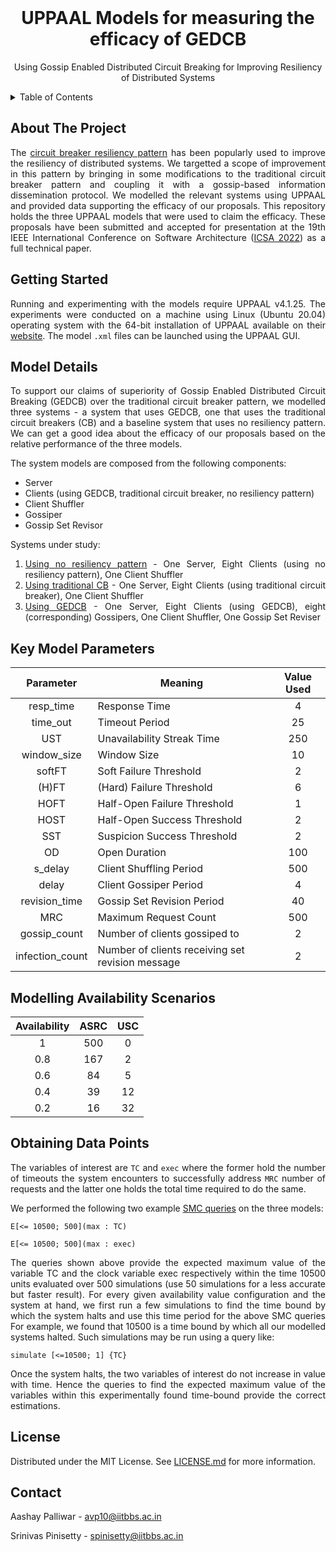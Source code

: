 <div id="top"></div>
<br />
<div align="center">

  <h1 align="center">UPPAAL Models for measuring the efficacy of GEDCB</h3>

  <p align="center">
    Using Gossip Enabled Distributed Circuit Breaking for Improving Resiliency of Distributed Systems
    <br />
  </p>
</div>

<!-- TABLE OF CONTENTS -->
<details>
  <summary>Table of Contents</summary>
  <ol>
    <li>
      <a href="#about-the-project">About The Project</a>
    </li>
    <li>
      <a href="#getting-started">Getting Started</a>
    </li>
    <li>
      <a href="#model-details">Model Details</a>
    </li>
    <li>
      <a href="#key-model-parameters">Key Model Parameters</a>
    </li>
    <li><a href="#modelling-availability-scenarios">Modelling Availability Scenarios</a></li>
    <li><a href="#obtaining-data-points">Obtaining Data Points</a></li>
    <li><a href="#license">License</a></li>
    <li><a href="#contact">Contact</a></li>
  </ol>
</details>

<!--  -->
<div style="text-align: justify">

## About The Project

The [circuit breaker resiliency pattern](https://docs.microsoft.com/en-us/azure/architecture/patterns/circuit-breaker) has been popularly used to improve the resiliency of distributed systems. We targetted a scope of improvement in this pattern by bringing in some modifications to the traditional circuit breaker pattern and coupling it with a gossip-based information dissemination protocol. We modelled the relevant systems using UPPAAL and provided data supporting the efficacy of our proposals. This repository holds the three UPPAAL models that were used to claim the efficacy. These proposals have been submitted and accepted for presentation at the 19th IEEE International Conference on Software Architecture ([ICSA 2022](https://icsa-conferences.org/2022/)) as a full technical paper.

## Getting Started
Running and experimenting with the models require UPPAAL v4.1.25. The experiments were conducted on a machine using Linux (Ubuntu 20.04) operating system with the 64-bit installation of UPPAAL available on their [website](https://uppaal.org/downloads/). The model `.xml` files can be launched using the UPPAAL GUI.

## Model Details
To support our claims of superiority of Gossip Enabled Distributed Circuit Breaking (GEDCB) over the traditional circuit breaker pattern, we modelled three systems - a system that uses GEDCB, one that uses the traditional circuit breakers (CB) and a baseline system that uses no resiliency pattern. We can get a good idea about the efficacy of our proposals based on the relative performance of the three models.

The system models are composed from the following components:
* Server
* Clients (using GEDCB, traditional circuit breaker, no resiliency pattern)
* Client Shuffler
* Gossiper
* Gossip Set Revisor

Systems under study:
1. [Using no resiliency pattern](https://github.com/aashaypalliwar/gedcb-uppaal-models/blob/main/no-pattern.xml) - One Server, Eight Clients (using no resiliency pattern), One Client Shuffler
2. [Using traditional CB](https://github.com/aashaypalliwar/gedcb-uppaal-models/blob/main/cb.xml) - One Server, Eight Clients (using traditional circuit breaker), One Client Shuffler
3. [Using GEDCB](https://github.com/aashaypalliwar/gedcb-uppaal-models/blob/main/gedcb.xml) - One Server, Eight Clients (using GEDCB), eight (corresponding) Gossipers, One Client Shuffler, One Gossip Set Reviser

## Key Model Parameters

|Parameter|Meaning|Value Used|
|:----------:|--------|:---------:|
| resp_time | Response Time | 4 |
| time_out | Timeout Period | 25 |
| UST | Unavailability Streak Time | 250 |
| window_size | Window Size | 10 |
| softFT | Soft Failure Threshold | 2 |
| (H)FT | (Hard) Failure Threshold | 6 |
| HOFT | Half-Open Failure Threshold | 1 |
| HOST | Half-Open Success Threshold | 2 |
| SST | Suspicion Success Threshold | 2 |
| OD | Open Duration | 100 |
| s_delay | Client Shuffling Period | 500 |
| delay | Client Gossiper Period | 4 |
| revision_time | Gossip Set Revision Period | 40 |
| MRC | Maximum Request Count | 500 |
| gossip_count | Number of clients gossiped to | 2 |
| infection_count | Number of clients receiving set revision message | 2 |

## Modelling Availability Scenarios
| Availability | ASRC | USC |
|:------------:|:----:|:---:|
| 1 | 500 | 0 |
| 0.8 | 167 | 2 |
| 0.6 | 84 | 5 |
| 0.4 | 39 | 12 |
| 0.2 | 16 | 32 |

## Obtaining Data Points
The variables of interest are `TC` and `exec` where the former hold the number of timeouts the system encounters to successfully address `MRC` number of requests and the latter one holds the total time required to do the same.

We performed the following two example [SMC queries](https://doi.org/10.1007/s10009-014-0361-y) on the three models:
```
E[<= 10500; 500](max : TC)
```
```
E[<= 10500; 500](max : exec)
```
The queries shown above provide the expected maximum value of the variable TC and the clock variable exec respectively within the time 10500 units evaluated over 500 simulations (use 50 simulations for a less accurate but faster result). For every given availability value configuration and the system at hand, we first run a few simulations to find the time bound by which the system halts and use this time period for the above SMC queries For example, we found that 10500 is a time bound by which all our modelled systems halted. Such simulations may be run using a query like:

```
simulate [<=10500; 1] {TC}
```

Once the system halts, the two variables of interest do not increase in value with time. Hence the queries to find the expected maximum value of the variables within this experimentally found time-bound provide the correct estimations.

<!-- LICENSE -->
## License
Distributed under the MIT License. See [LICENSE.md](https://github.com/aashaypalliwar/gedcb-uppaal-models/blob/main/LICENSE) for more information.

<!-- CONTACT -->
## Contact

Aashay Palliwar - avp10@iitbbs.ac.in

Srinivas Pinisetty - spinisetty@iitbbs.ac.in

</div>

